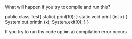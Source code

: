 What will happen if you try to compile and run this?

 public class Test{
static{
print(10);
}
static void print (int x) {
System.out.println (x);
System.exit(0);
}
}

 If you try to run ths code 
 option a) compilation error occurs

